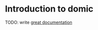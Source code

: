 # Introduction to domic

TODO: write [great documentation](http://jacobian.org/writing/what-to-write/)
